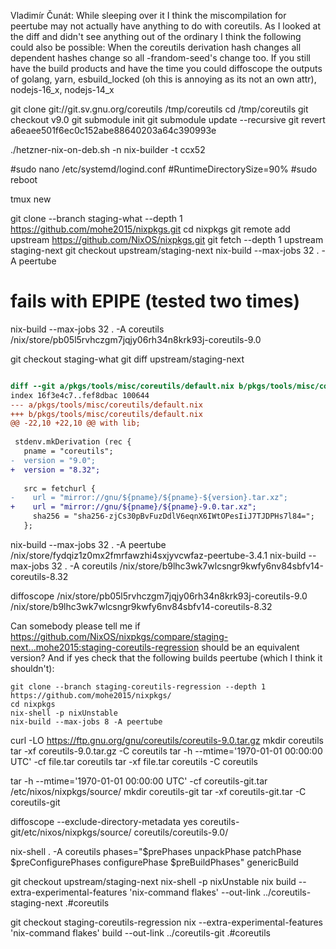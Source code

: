 ﻿Vladimír Čunát: While sleeping over it I think the miscompilation for peertube may not actually have anything to do with coreutils. As I looked at the diff and didn't see anything out of the ordinary I think the following could also be possible: When the coreutils derivation hash changes all dependent hashes change so all -frandom-seed's change too. If you still have the build products and have the time you could diffoscope the outputs of golang, yarn, esbuild_locked (oh this is annoying as its not an own attr), nodejs-16_x, nodejs-14_x

git clone git://git.sv.gnu.org/coreutils /tmp/coreutils
cd /tmp/coreutils
git checkout v9.0
git submodule init
git submodule update --recursive
git revert a6eaee501f6ec0c152abe88640203a64c390993e









./hetzner-nix-on-deb.sh -n nix-builder -t ccx52

#sudo nano /etc/systemd/logind.conf
#RuntimeDirectorySize=90%
#sudo reboot

tmux new

git clone --branch staging-what --depth 1 https://github.com/mohe2015/nixpkgs.git
cd nixpkgs
git remote add upstream https://github.com/NixOS/nixpkgs.git
git fetch --depth 1 upstream staging-next
git checkout upstream/staging-next
nix-build --max-jobs 32 . -A peertube
# fails with EPIPE (tested two times)
nix-build --max-jobs 32 . -A coreutils
/nix/store/pb05l5rvhczgm7jqjy06rh34n8krk93j-coreutils-9.0


git checkout staging-what
git diff upstream/staging-next
```diff

diff --git a/pkgs/tools/misc/coreutils/default.nix b/pkgs/tools/misc/coreutils/default.nix
index 16f3e4c7..fef8dbac 100644
--- a/pkgs/tools/misc/coreutils/default.nix
+++ b/pkgs/tools/misc/coreutils/default.nix
@@ -22,10 +22,10 @@ with lib;
 
 stdenv.mkDerivation (rec {
   pname = "coreutils";
-  version = "9.0";
+  version = "8.32";
 
   src = fetchurl {
-    url = "mirror://gnu/${pname}/${pname}-${version}.tar.xz";
+    url = "mirror://gnu/${pname}/${pname}-9.0.tar.xz";
     sha256 = "sha256-zjCs30pBvFuzDdlV6eqnX6IWtOPesIiJ7TJDPHs7l84=";
   };

```
nix-build --max-jobs 32 . -A peertube
/nix/store/fydqiz1z0mx2fmrfawzhi4sxjyvcwfaz-peertube-3.4.1
nix-build --max-jobs 32 . -A coreutils
/nix/store/b9lhc3wk7wlcsngr9kwfy6nv84sbfv14-coreutils-8.32


diffoscope /nix/store/pb05l5rvhczgm7jqjy06rh34n8krk93j-coreutils-9.0 /nix/store/b9lhc3wk7wlcsngr9kwfy6nv84sbfv14-coreutils-8.32






















































Can somebody please tell me if https://github.com/NixOS/nixpkgs/compare/staging-next...mohe2015:staging-coreutils-regression should be an equivalent version?
And if yes check that the following builds peertube (which I think it shouldn't):
```
git clone --branch staging-coreutils-regression --depth 1 https://github.com/mohe2015/nixpkgs/
cd nixpkgs
nix-shell -p nixUnstable
nix-build --max-jobs 8 -A peertube
```

curl -LO https://ftp.gnu.org/gnu/coreutils/coreutils-9.0.tar.gz
mkdir coreutils
tar -xf coreutils-9.0.tar.gz -C coreutils
tar -h --mtime='1970-01-01 00:00:00 UTC' -cf file.tar coreutils
tar -xf file.tar coreutils -C coreutils

tar -h --mtime='1970-01-01 00:00:00 UTC' -cf coreutils-git.tar /etc/nixos/nixpkgs/source/
mkdir coreutils-git
tar -xf coreutils-git.tar -C coreutils-git


diffoscope --exclude-directory-metadata yes coreutils-git/etc/nixos/nixpkgs/source/ coreutils/coreutils-9.0/


nix-shell . -A coreutils
phases="$prePhases unpackPhase patchPhase $preConfigurePhases configurePhase $preBuildPhases" genericBuild
















git checkout upstream/staging-next
nix-shell -p nixUnstable
nix build --extra-experimental-features 'nix-command flakes' --out-link ../coreutils-staging-next .#coreutils

git checkout staging-coreutils-regression
nix --extra-experimental-features 'nix-command flakes' build --out-link ../coreutils-git .#coreutils




